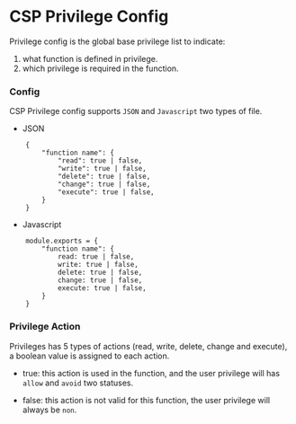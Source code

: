 # CSP Privilege Config

Privilege config is the global base privilege list to indicate:

1.  what function is defined in privilege.
2.  which privilege is required in the function.

### Config

CSP Privilege config supports `JSON` and `Javascript` two types of file.

- JSON

```
    {
        "function name": {
            "read": true | false,
            "write": true | false,
            "delete": true | false,
            "change": true | false,
            "execute": true | false,
        }
    }
```

- Javascript

```
    module.exports = {
        "function name": {
            read: true | false,
            write: true | false,
            delete: true | false,
            change: true | false,
            execute: true | false,
        }
    }
```

### Privilege Action

Privileges has 5 types of actions (read, write, delete, change and execute), a boolean value is assigned to each action.

- true: this action is used in the function, and the user privilege will has `allow` and `avoid` two statuses.

- false: this action is not valid for this function, the user privilege will always be `non`.
